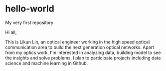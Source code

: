 # hello-world
My very first repository

Hi all,

This is Likun Lin, an optical engineer working in the high speed optical communication area to build the next generation optical networks. Apart from my optics work, I'm interested in analyzing data, building model to see the insights and solve problems. I plan to participate projects including data science and machine learning in Github.
